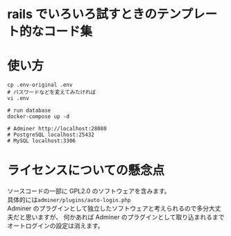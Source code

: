 # rails でいろいろ試すときのテンプレート的なコード集

# 使い方

```
cp .env-original .env
# パスワードなどを変えてみたければ
vi .env

# run database
docker-compose up -d

# Adminer http://localhost:28080
# PostgreSQL localhost:25432
# MySQL localhost:3306

```

# ライセンスについての懸念点

ソースコードの一部に GPL2.0 のソフトウェアを含みます。  
具体的には`adminer/plugins/auto-login.php`  
Adminer のプラグインとして独立したソフトウェアと考えられるので多分大丈夫だと思いますが、
何かあれば Adminer のプラグインとして取り込まれるまでオートログインの設定は消えます。
